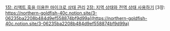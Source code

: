 [1장: 리액트 훅을 이용한 마이크로 상태 관리](https://northern-goldfish-40c.notion.site/1-2482c0bf62bd42949d51d128e9f1f6d0?pvs=25)
[2장: 지역 상태와 전역 상태 사용하기](https://northern-goldfish-40c.notion.site/2-ca5b23f37b834ec5a068be594fb259cc)
[3장: https://northern-goldfish-40c.notion.site/3-06235ba2208b484d9ef558874bf9d99a](https://northern-goldfish-40c.notion.site/3-06235ba2208b484d9ef558874bf9d99a)
